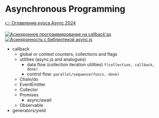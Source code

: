 # Asynchronous Programming

[👉 Оглавление курса Async 2024](https://github.com/HowProgrammingWorks/Index/blob/master/Courses/Async-2024.md)

[![Асинхронное программирование на callback'ах](https://img.youtube.com/vi/z8Hg6zgi3yQ/0.jpg)](https://www.youtube.com/watch?v=z8Hg6zgi3yQ)
[![Асинхронность с библиотекой async.js](https://img.youtube.com/vi/XQ94wQc-erU/0.jpg)](https://www.youtube.com/watch?v=XQ94wQc-erU)

- callback
  - global or context counters, collections and flags
  - utilities (async.js and analogues)
    - data flow (collection iteration utilities) `f(collection, callback, done)`
    - control flow: `parallel/sequence(funcs, done)`
  - Chain/do
  - EventEmitter
  - Collector
  - Promises
    - async/await
  - Observable
- generators/yield
